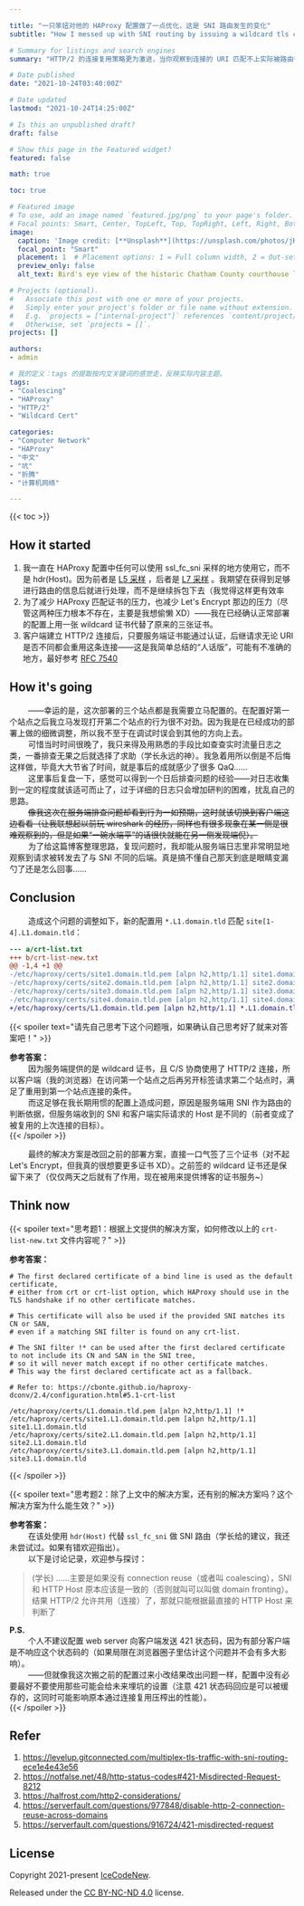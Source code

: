 ```yaml
---

title: "一只笨妞对他的 HAProxy 配置做了一点优化，这是 SNI 路由发生的变化"
subtitle: "How I messed up with SNI routing by issuing a wildcard tls cert instead of the per-site certs bundle."

# Summary for listings and search engines
summary: "HTTP/2 的连接复用策略更为激进，当你观察到连接的 URI 匹配不上实际被路由往的后端时，可以注意下这个坑哦。"

# Date published
date: "2021-10-24T03:40:00Z"

# Date updated
lastmod: "2021-10-24T14:25:00Z"

# Is this an unpublished draft?
draft: false

# Show this page in the Featured widget?
featured: false

math: true

toc: true

# Featured image
# To use, add an image named `featured.jpg/png` to your page's folder.
# Focal points: Smart, Center, TopLeft, Top, TopRight, Left, Right, BottomLeft, Bottom, BottomRight.
image:
  caption: 'Image credit: [**Unsplash**](https://unsplash.com/photos/jH5nGtqr7KI)'
  focal_point: "Smart"
  placement: 1  # Placement options: 1 = Full column width, 2 = Out-set, 3 = Screen-width
  preview_only: false
  alt_text: Bird's eye view of the historic Chatham County courthouse located in downtown Pittsboro, North Carolina.

# Projects (optional).
#   Associate this post with one or more of your projects.
#   Simply enter your project's folder or file name without extension.
#   E.g. `projects = ["internal-project"]` references `content/project/deep-learning/index.md`.
#   Otherwise, set `projects = []`.
projects: []

authors:
- admin

# 我的定义：tags 的提取按内文关键词的感觉走，反映实际内容主题。
tags:
- "Coalescing"
- "HAProxy"
- "HTTP/2"
- "Wildcard Cert"

categories:
- "Computer Network"
- "HAProxy"
- "中文"
- "坑"
- "折腾"
- "计算机网络"

---
```


{{< toc >}}

## How it started

1. 我一直在 HAProxy 配置中任何可以使用 ssl_fc_sni 采样的地方使用它，而不是 hdr(Host)。因为前者是 [L5 采样](https://cbonte.github.io/haproxy-dconv/2.4/configuration.html#7.3.4-ssl_fc_sni) ，后者是 [L7 采样](https://cbonte.github.io/haproxy-dconv/2.4/configuration.html#7.3.6-hdr) 。我期望在获得到足够进行路由的信息后就进行处理，而不是继续拆包下去（我觉得这样更有效率
2. 为了减少 HAProxy 匹配证书的压力，也减少 Let's Encrypt 那边的压力（尽管这两种压力根本不存在，主要是我想偷懒 XD）——我在已经确认正常部署的配置上用一张 wildcard 证书代替了原来的三张证书。
3. 客户端建立 HTTP/2 连接后，只要服务端证书能通过认证，后继请求无论 URI 是否不同都会重用这条连接——这是我简单总结的<q>人话版</q>，可能有不准确的地方，最好参考 [RFC 7540](https://datatracker.ietf.org/doc/html/rfc7540#section-9.1.1)

## How it's going

$\quad$$\quad$——幸运的是，这次部署的三个站点都是我需要立马配置的。在配置好第一个站点之后我立马发现打开第二个站点的行为很不对劲。因为我是在已经成功的部署上做的细微调整，所以我不至于在调试时误会到其他的方向上去。  
$\quad$$\quad$可惜当时时间很晚了，我只来得及用熟悉的手段比如查查实时流量日志之类，一番排查无果之后就选择了求助（学长永远的神）。我急着用所以倒是不后悔这样做，毕竟大大节省了时间，就是事后的成就感少了很多 QaQ……  
$\quad$$\quad$这里事后复盘一下，感觉可以得到一个日后排查问题的经验——对日志收集到一定的程度就该适可而止了，过于详细的日志只会增加研判的困难，扰乱自己的思路。  
$\quad$$\quad$~~像我这次在服务端排查问题却看到行为一如预期，这时就该切换到客户端这边看看（让我联想起以前玩 wireshark 的经历，同样也有很多现象在某一侧是很难观察到的，但是如果<q>一碗水端平</q>的话很快就能在另一侧发现端倪）。~~  
$\quad$$\quad$为了给这篇博客整理思路，复现问题时，我却能从服务端日志里非常明显地观察到请求被转发去了与 SNI 不同的后端。真是搞不懂自己那天到底是眼睛变漏勺了还是怎么回事……  

## Conclusion

$\quad$$\quad$造成这个问题的调整如下，新的配置用 `*.L1.domain.tld` 匹配 `site[1-4].L1.domain.tld`：
```diff
--- a/crt-list.txt
+++ b/crt-list-new.txt
@@ -1,4 +1 @@
-/etc/haproxy/certs/site1.domain.tld.pem [alpn h2,http/1.1] site1.domain.tld
-/etc/haproxy/certs/site2.domain.tld.pem [alpn h2,http/1.1] site2.domain.tld
-/etc/haproxy/certs/site3.domain.tld.pem [alpn h2,http/1.1] site3.domain.tld
-/etc/haproxy/certs/site4.domain.tld.pem [alpn h2,http/1.1] site4.domain.tld
+/etc/haproxy/certs/L1.domain.tld.pem [alpn h2,http/1.1] *.L1.domain.tld L1.domain.tld
```

{{< spoiler text="请先自己思考下这个问题哦，如果确认自己思考好了就来对答案吧！" >}}

**参考答案：**  
$\quad$$\quad$因为服务端提供的是 wildcard 证书，且 C/S 协商使用了 HTTP/2 连接，所以客户端（我的浏览器）在访问第一个站点之后再另开标签请求第二个站点时，满足了重用到第一个站点连接的条件。  
$\quad$$\quad$而这足够在我长期用惯的配置上造成问题，原因是服务端用 SNI 作为路由的判断依据，但服务端收到的 SNI 和客户端实际请求的 Host 是不同的（前者变成了被复用的上次连接的目标）。  
{{< /spoiler >}}

$\quad$$\quad$最终的解决方案是改回之前的部署方案，直接一口气签了三个证书（对不起 Let's Encrypt，但我真的很想要更多证书 XD）。之前签的 wildcard 证书还是保留下来了（仅仅两天之后就有了作用，现在被用来提供博客的证书服务~）

## Think now

{{< spoiler text="思考题1：根据上文提供的解决方案，如何修改以上的 `crt-list-new.txt` 文件内容呢？" >}}

**参考答案：**  
```
# The first declared certificate of a bind line is used as the default certificate,
# either from crt or crt-list option, which HAProxy should use in the TLS handshake if no other certificate matches.

# This certificate will also be used if the provided SNI matches its CN or SAN,
# even if a matching SNI filter is found on any crt-list.

# The SNI filter !* can be used after the first declared certificate to not include its CN and SAN in the SNI tree,
# so it will never match except if no other certificate matches.
# This way the first declared certificate act as a fallback.

# Refer to: https://cbonte.github.io/haproxy-dconv/2.4/configuration.html#5.1-crt-list

/etc/haproxy/certs/L1.domain.tld.pem [alpn h2,http/1.1] !*
/etc/haproxy/certs/site1.L1.domain.tld.pem [alpn h2,http/1.1] site1.L1.domain.tld
/etc/haproxy/certs/site2.L1.domain.tld.pem [alpn h2,http/1.1] site2.L1.domain.tld
/etc/haproxy/certs/site3.L1.domain.tld.pem [alpn h2,http/1.1] site3.L1.domain.tld
```
{{< /spoiler >}}

{{< spoiler text="思考题2：除了上文中的解决方案，还有别的解决方案吗？这个解决方案为什么能生效？" >}}

**参考答案：**  
$\quad$$\quad$在该处使用 `hdr(Host)` 代替 `ssl_fc_sni` 做 SNI 路由（学长给的建议，我还未尝试过。如果有错欢迎指出）。   
$\quad$$\quad$以下是讨论记录，欢迎参与探讨：  
> (学长) ……主要是如果没有 connection reuse（或者叫 coalescing），SNI 和 HTTP Host 原本应该是一致的（否则就叫可以叫做 domain fronting）。结果 HTTP/2 允许共用（连接）了，那就只能根据最直接的 HTTP Host 来判断了  

**P.S.**  
$\quad$$\quad$个人不建议配置 web server 向客户端发送 421 状态码，因为有部分客户端是不响应这个状态码的（如果局限在浏览器圈子里估计这个问题并不会有多大影响）。  
$\quad$$\quad$——但就像我这次搬之前的配置过来小改结果改出问题一样，配置中没有必要最好不要使用那些可能会给未来埋坑的设置（注意 421 状态码回应是可以被缓存的，这同时可能影响原本通过连接复用压榨出的性能）。  
{{< /spoiler >}}

## Refer

1. https://levelup.gitconnected.com/multiplex-tls-traffic-with-sni-routing-ece1e4e43e56
1. https://notfalse.net/48/http-status-codes#421-Misdirected-Request-8212
1. https://halfrost.com/http2-considerations/
2. https://serverfault.com/questions/977848/disable-http-2-connection-reuse-across-domains
3. https://serverfault.com/questions/916724/421-misdirected-request

## License

Copyright 2021-present [IceCodeNew](https://blog.icecode.xyz).

Released under the [CC BY-NC-ND 4.0](https://creativecommons.org/licenses/by-nc-nd/4.0/legalcode) license.
